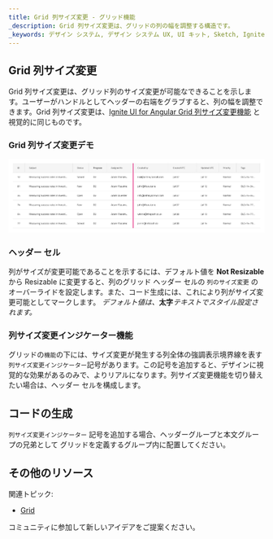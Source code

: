```yaml
---
title: Grid 列サイズ変更 - グリッド機能
_description: Grid 列サイズ変更は、グリッドの列の幅を調整する構造です。
_keywords: デザイン システム, デザイン システム UX, UI キット, Sketch, Ignite UI for Angular, Sketch to Angular, Angular, Angular デザイン システム, Sketch からコードをエクスポート, Angular 用のデザイン キット, Sketch HTML, Sketch to HTML, Sketch UI キット
---
```


## Grid 列サイズ変更

Grid 列サイズ変更は、グリッド列のサイズ変更が可能なできることを示します。ユーザーがハンドルとしてヘッダーの右端をグラブすると、列の幅を調整できます。Grid 列サイズ変更は、[Ignite UI for Angular Grid 列サイズ変更機能](https://jp.infragistics.com/products/ignite-ui-angular/angular/components/grid/column_resizing.html) と視覚的に同じものです。

### Grid 列サイズ変更デモ

<img class="responsive-img" src="../images/grid_column_resizing_demo.png" srcset="../images/grid_column_resizing_demo@2x.png 2x" />

### ヘッダー セル

列がサイズが変更可能であることを示するには、デフォルト値を **Not Resizable** から Resizable に変更すると、列のグリッド ヘッダー セルの `列のサイズ変更` のオーバーライドを設定します。また、コード生成には、これにより列がサイズ変更可能としてマークします。
_デフォルト値は、_**太字**_テキストでスタイル設定されます。_

### 列サイズ変更インジケーター機能

グリッドの`機能`の下には、サイズ変更が発生する列全体の強調表示境界線を表す `列サイズ変更インジケーター`記号があります。この記号を追加すると、デザインに視覚的な効果があるのみで、よりリアルになります。列サイズ変更機能を切り替えたい場合は、ヘッダー セルを構成します。

## コードの生成

`列サイズ変更インジケーター` 記号を追加する場合、ヘッダーグループと本文グループの兄弟として グリッドを定義するグループ内に配置してください。

## その他のリソース

関連トピック:

- [Grid](grid.md)
  <div class="divider--half"></div>

コミュニティに参加して新しいアイデアをご提案ください。
